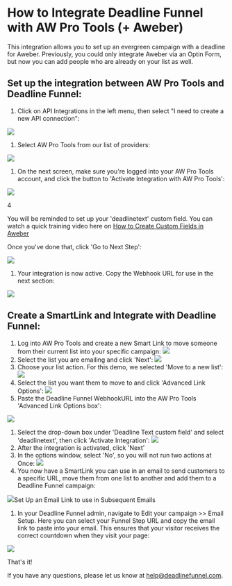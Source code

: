 # How to Integrate Deadline Funnel with AW Pro Tools \(+ Aweber\)

This integration allows you to set up an evergreen campaign with a deadline for Aweber. Previously, you could only integrate Aweber via an Optin Form, but now you can add people who are already on your list as well.

## Set up the integration between AW Pro Tools and Deadline Funnel:

1. Click on API Integrations in the left menu, then select "I need to create a new API connection":

![](https://s3.amazonaws.com/helpscout.net/docs/assets/53974d6ce4b0c76107b109d1/images/5a7a28332c7d3a4a4198deb9/file-DXIo6jHBOq.png)

1. Select AW Pro Tools from our list of providers:

![](https://s3.amazonaws.com/helpscout.net/docs/assets/53974d6ce4b0c76107b109d1/images/5aa94bc92c7d3a2c498307af/file-VJpL79ccTp.png)

1. On the next screen, make sure you're logged into your AW Pro Tools account, and click the button to 'Activate Integration with AW Pro Tools':

![](https://s3.amazonaws.com/helpscout.net/docs/assets/53974d6ce4b0c76107b109d1/images/5aa94de404286330cc3851ca/file-qscN750Qcd.png)

4

You will be reminded to set up your 'deadlinetext' custom field. You can watch a quick training video here on [How to Create Custom Fields in Aweber](http://documentation.deadlinefunnel.com/article/257-how-to-create-%20custom-fields-in-aweber)

Once you've done that, click 'Go to Next Step':

![](https://s3.amazonaws.com/helpscout.net/docs/assets/53974d6ce4b0c76107b109d1/images/5aa950b22c7d3a2c49830811/file-aYSLT7DzmK.png)

1. Your integration is now active. Copy the Webhook URL for use in the next section:

![](https://s3.amazonaws.com/helpscout.net/docs/assets/53974d6ce4b0c76107b109d1/images/5aa951bb04286330cc385215/file-Ne3xSgxPGF.png)

## Create a SmartLink and Integrate with Deadline Funnel:

1. Log into AW Pro Tools and create a new Smart Link to move someone from their current list into your specific campaign: ![](https://s3.amazonaws.com/helpscout.net/docs/assets/53974d6ce4b0c76107b109d1/images/57769a3a903360258a10dd4d/file-8UeMPI39Qr.png)
2. Select the list you are emailing and click 'Next': ![](https://s3.amazonaws.com/helpscout.net/docs/assets/53974d6ce4b0c76107b109d1/images/57769a7f903360258a10dd4e/file-7tTrx4sgkn.png)
3. Choose your list action. For this demo, we selected 'Move to a new list': ![](https://s3.amazonaws.com/helpscout.net/docs/assets/53974d6ce4b0c76107b109d1/images/57769bc9903360258a10dd5a/file-eBM18efWmb.png)
4. Select the list you want them to move to and click 'Advanced Link Options': ![](https://s3.amazonaws.com/helpscout.net/docs/assets/53974d6ce4b0c76107b109d1/images/57769c36c6979166bd819c77/file-c8CjV3PYVY.png)
5. Paste the Deadline Funnel WebhookURL into the AW Pro Tools 'Advanced Link Options box':

![](https://s3.amazonaws.com/helpscout.net/docs/assets/53974d6ce4b0c76107b109d1/images/57d2e4cf9033602da7bdca96/file-hEdN7EeOOH.png)

1. Select the drop-down box under 'Deadline Text custom field' and select 'deadlinetext', then click 'Activate Integration': ![](https://s3.amazonaws.com/helpscout.net/docs/assets/53974d6ce4b0c76107b109d1/images/57769d24903360258a10dd64/file-OaZZpZLY5G.png)
2. After the integration is activated, click 'Next'
3. In the options window, select 'No', so you will not run two actions at Once: ![](https://s3.amazonaws.com/helpscout.net/docs/assets/53974d6ce4b0c76107b109d1/images/57769de8903360258a10dd6b/file-69C5mekELf.png)
4. You now have a SmartLink you can use in an email to send customers to a specific URL, move them from one list to another and add them to a Deadline Funnel campaign:

![](https://s3.amazonaws.com/helpscout.net/docs/assets/53974d6ce4b0c76107b109d1/images/57769e31903360258a10dd6e/file-lfLkIpXUzC.png)Set Up an Email Link to use in Subsequent Emails

1. In your Deadline Funnel admin, navigate to Edit your campaign &gt;&gt; Email Setup. Here you can select your Funnel Step URL and copy the email link to paste into your email. This ensures that your visitor receives the correct countdown when they visit your page:

![](https://s3.amazonaws.com/helpscout.net/docs/assets/53974d6ce4b0c76107b109d1/images/5aa9531f2c7d3a2c49830830/file-OHinWscfTW.png)

That's it!

If you have any questions, please let us know at [help@deadlinefunnel.com](mailto:mailto:help@deadlinefunnel.com).

